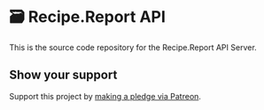 # 🗃 Recipe.Report API  

This is the source code repository for the Recipe.Report API Server.  

## Show your support  

Support this project by [making a pledge via Patreon](https://www.patreon.com/jmg1138).  

